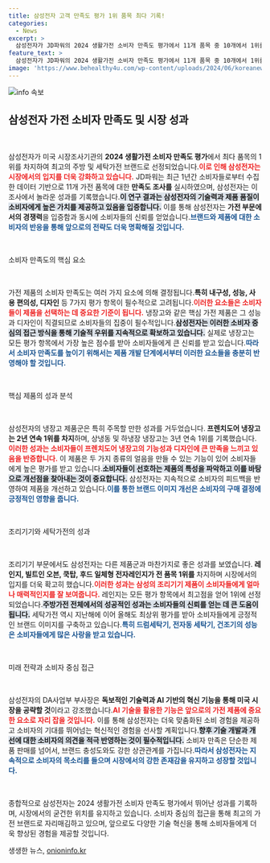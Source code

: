 ```yaml
---
title: 삼성전자 고객 만족도 평가 1위 품목 최다 기록!
categories:
  - News
excerpt: >
  삼성전자가 JD파워의 2024 생활가전 소비자 만족도 평가에서 11개 품목 중 10개에서 1위를 차지하며 최고의 브랜드로 자리매김했습니다. 특히 냉장고는 모든 평가 항목에서 최고 점수를 기록해 주목받고 있습니다!
feature_text: >
  삼성전자가 JD파워의 2024 생활가전 소비자 만족도 평가에서 11개 품목 중 10개에서 1위를 차지하며 최고의 브랜드로 자리매김했습니다. 특히 냉장고는 모든 평가 항목에서 최고 점수를 기록해 주목받고 있습니다!
image: 'https://www.behealthy4u.com/wp-content/uploads/2024/06/koreanews.jpg'
---
```


<p><img src="https://www.behealthy4u.com/wp-content/uploads/2024/06/koreanews.jpg" alt="info 속보" /></p>

<h2 data-ke-size="size26">삼성전자 가전 소비자 만족도 및 시장 성과</h2>

<p data-ke-size="size16">&nbsp;</p>

<p>삼성전자가 미국 시장조사기관의 <b>2024 생활가전 소비자 만족도 평가</b>에서 최다 품목의 1위를 차지하여 최고의 주방 및 세탁가전 브랜드로 선정되었습니다.<b><span style="color: #ee2323;">이로 인해 삼성전자는 시장에서의 입지를 더욱 강화하고 있습니다.</span></b> JD파워는 최근 1년간 소비자들로부터 수집한 데이터 기반으로 11개 가전 품목에 대한 <b>만족도 조사를</b> 실시하였으며, 삼성전자는 이 조사에서 놀라운 성과를 기록했습니다.<b><span style="background-color: #21538527;">이 연구 결과는 삼성전자의 기술력과 제품 품질이 소비자에게 높은 가치를 제공하고 있음을 입증합니다.</span></b> 이를 통해 삼성전자는 <b>가전 부문에서의 경쟁력</b>을 입증함과 동시에 소비자들의 신뢰를 얻었습니다.<b><span style="color: #1a5490;">브랜드와 제품에 대한 소비자의 반응을 통해 앞으로의 전략도 더욱 명확해질 것입니다.</span></b></p>

<p data-ke-size="size16">&nbsp;</p>

<p>소비자 만족도의 핵심 요소</p>

<p data-ke-size="size16">&nbsp;</p>

<p>가전 제품의 소비자 만족도는 여러 가지 요소에 의해 결정됩니다.<b>특히 내구성, 성능, 사용 편의성, 디자인</b> 등 7가지 평가 항목이 필수적으로 고려됩니다.<b><span style="color: #ee2323;">이러한 요소들은 소비자들이 제품을 선택하는 데 중요한 기준이 됩니다.</span></b> 냉장고와 같은 핵심 가전 제품은 그 성능과 디자인이 직결되므로 소비자들의 집중이 필수적입니다.<b><span style="background-color: #21538527;">삼성전자는 이러한 소비자 중심의 접근 방식을 통해 기술적 우위를 지속적으로 확보하고 있습니다.</span></b> 실제로 냉장고는 모든 평가 항목에서 가장 높은 점수를 받아 소비자들에게 큰 신뢰를 받고 있습니다.<b><span style="color: #1a5490;">따라서 소비자 만족도를 높이기 위해서는 제품 개발 단계에서부터 이러한 요소들을 충분히 반영해야 할 것입니다.</span></b></p>

<p data-ke-size="size16">&nbsp;</p>

<p>핵심 제품의 성과 분석</p>

<p data-ke-size="size16">&nbsp;</p>

<p>삼성전자의 냉장고 제품군은 특히 주목할 만한 성과를 거두었습니다.<b> 프렌치도어 냉장고는 2년 연속 1위를 차지</b>하며, 상냉동 및 하냉장 냉장고는 3년 연속 1위를 기록했습니다.<b><span style="color: #ee2323;">이러한 성과는 소비자들이 프렌치도어 냉장고의 기능성과 디자인에 큰 만족을 느끼고 있음을 반증합니다.</span></b> 이 제품은 두 가지 종류의 얼음을 만들 수 있는 기능이 있어 소비자들에게 높은 평가를 받고 있습니다.<b><span style="background-color: #21538527;">소비자들이 선호하는 제품의 특성을 파악하고 이를 바탕으로 개선점을 찾아내는 것이 중요합니다.</span></b> 삼성전자는 지속적으로 소비자의 피드백을 반영하여 제품을 개선하고 있습니다.<b><span style="color: #1a5490;">이를 통한 브랜드 이미지 개선은 소비자의 구매 결정에 긍정적인 영향을 줍니다.</span></b></p>

<p data-ke-size="size16">&nbsp;</p>

<p>조리기기와 세탁가전의 성과</p>

<p data-ke-size="size16">&nbsp;</p>

<p>조리기기 부문에서도 삼성전자는 다른 제품군과 마찬가지로 좋은 성과를 보였습니다.<b> 레인지, 빌트인 오븐, 쿡탑, 후드 일체형 전자레인지가 전 품목 1위를</b> 차지하며 시장에서의 입지를 더욱 확고히 했습니다.<b><span style="color: #ee2323;">이러한 성과는 삼성의 조리기기 제품이 소비자들에게 얼마나 매력적인지를 잘 보여줍니다.</span></b> 레인지는 모든 평가 항목에서 최고점을 얻어 1위에 선정되었습니다.<b><span style="background-color: #21538527;">주방가전 전체에서의 성공적인 성과는 소비자들의 신뢰를 얻는 데 큰 도움이 됩니다.</span></b> 세탁가전 역시 지난해에 이어 올해도 최상위 평가를 받아 소비자들에게 긍정적인 브랜드 이미지를 구축하고 있습니다.<b><span style="color: #1a5490;">특히 드럼세탁기, 전자동 세탁기, 건조기의 성능은 소비자들에게 많은 사랑을 받고 있습니다.</span></b></p>

<p data-ke-size="size16">&nbsp;</p>

<p>미래 전략과 소비자 중심 접근 </p>

<p data-ke-size="size16">&nbsp;</p>

<p>삼성전자의 DA사업부 부사장은 <b>독보적인 기술력과 AI 기반의 혁신 기능을 통해 미국 시장을 공략할 것</b>이라고 강조했습니다.<b><span style="color: #ee2323;">AI 기술을 활용한 기능은 앞으로의 가전 제품에 중요한 요소로 자리 잡을 것입니다.</span></b> 이를 통해 삼성전자는 더욱 맞춤화된 소비 경험을 제공하고 소비자의 기대를 뛰어넘는 혁신적인 경험을 선사할 계획입니다.<b><span style="background-color: #21538527;">향후 기술 개발과 개선에 대한 소비자의 의견을 적극 반영하는 것이 필수적입니다.</span></b> 소비자 만족은 단순한 제품 판매를 넘어서, 브랜드 충성도와도 강한 상관관계를 가집니다.<b><span style="color: #1a5490;">따라서 삼성전자는 지속적으로 소비자의 목소리를 들으며 시장에서의 강한 존재감을 유지하고 성장할 것입니다.</span></b></p>

<p data-ke-size="size16">&nbsp;</p>

<p>종합적으로 삼성전자는 2024 생활가전 소비자 만족도 평가에서 뛰어난 성과를 기록하며, 시장에서의 굳건한 위치를 유지하고 있습니다. 소비자 중심의 접근을 통해 최고의 가전 브랜드로 자리매김하고 있으며, 앞으로도 다양한 기술 혁신을 통해 소비자들에게 더욱 향상된 경험을 제공할 것입니다.</p>
생생한 뉴스, <a href="https://onioninfo.kr" rel="dofollow">onioninfo.kr</a>


